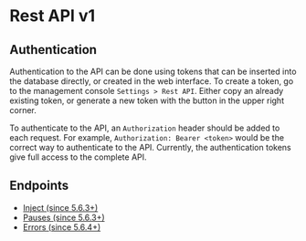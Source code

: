 # Rest API v1

## Authentication

Authentication to the API can be done using tokens that can be inserted into the database directly, or created in the web interface. To create a token, go to the management console `Settings > Rest API`. Either copy an already existing token, or generate a new token with the button in the upper right corner.

To authenticate to the API, an `Authorization` header should be added to each request. For example, `Authorization: Bearer <token>` would be the correct way to authenticate to the API. Currently, the authentication tokens give full access to the complete API. 

## Endpoints
* [Inject (since 5.6.3+)](rest-api-v1-inject)
* [Pauses (since 5.6.3+)](rest-api-v1-pauses)
* [Errors (since 5.6.4+)](rest-api-v1-errors)